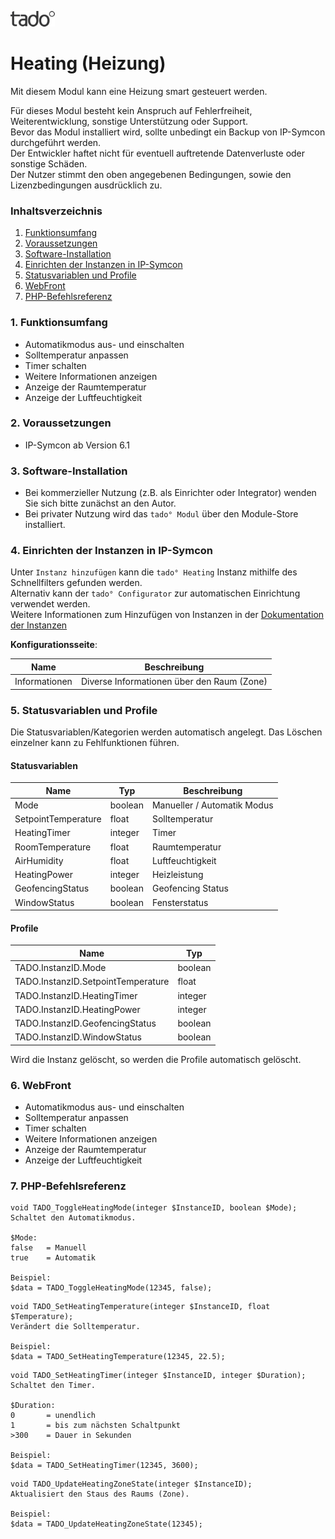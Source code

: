 ![Image](../imgs/tado_logo.png)

# Heating (Heizung)

Mit diesem Modul kann eine Heizung smart gesteuert werden. 

Für dieses Modul besteht kein Anspruch auf Fehlerfreiheit, Weiterentwicklung, sonstige Unterstützung oder Support.  
Bevor das Modul installiert wird, sollte unbedingt ein Backup von IP-Symcon durchgeführt werden.  
Der Entwickler haftet nicht für eventuell auftretende Datenverluste oder sonstige Schäden.  
Der Nutzer stimmt den oben angegebenen Bedingungen, sowie den Lizenzbedingungen ausdrücklich zu.  

### Inhaltsverzeichnis

1. [Funktionsumfang](#1-funktionsumfang)
2. [Voraussetzungen](#2-voraussetzungen)
3. [Software-Installation](#3-software-installation)
4. [Einrichten der Instanzen in IP-Symcon](#4-einrichten-der-instanzen-in-ip-symcon)
5. [Statusvariablen und Profile](#5-statusvariablen-und-profile)
6. [WebFront](#6-webfront)
7. [PHP-Befehlsreferenz](#7-php-befehlsreferenz)

### 1. Funktionsumfang

* Automatikmodus aus- und einschalten
* Solltemperatur anpassen
* Timer schalten
* Weitere Informationen anzeigen
* Anzeige der Raumtemperatur
* Anzeige der Luftfeuchtigkeit

### 2. Voraussetzungen

- IP-Symcon ab Version 6.1

### 3. Software-Installation

* Bei kommerzieller Nutzung (z.B. als Einrichter oder Integrator) wenden Sie sich bitte zunächst an den Autor.
* Bei privater Nutzung wird das `tado° Modul` über den Module-Store installiert.

### 4. Einrichten der Instanzen in IP-Symcon

Unter `Instanz hinzufügen` kann die `tado° Heating` Instanz mithilfe des Schnellfilters gefunden werden.  
Alternativ kann der `tado° Configurator` zur automatischen Einrichtung verwendet werden.  
Weitere Informationen zum Hinzufügen von Instanzen in der [Dokumentation der Instanzen](https://www.symcon.de/service/dokumentation/konzepte/instanzen/#Instanz_hinzufügen)  

__Konfigurationsseite__:

| Name          | Beschreibung                               |
|---------------|--------------------------------------------|
| Informationen | Diverse Informationen über den Raum (Zone) |

### 5. Statusvariablen und Profile

Die Statusvariablen/Kategorien werden automatisch angelegt. Das Löschen einzelner kann zu Fehlfunktionen führen.

#### Statusvariablen

| Name                | Typ     | Beschreibung                |
|---------------------|---------|-----------------------------|
| Mode                | boolean | Manueller / Automatik Modus |
| SetpointTemperature | float   | Solltemperatur              |
| HeatingTimer        | integer | Timer                       |
| RoomTemperature     | float   | Raumtemperatur              |
| AirHumidity         | float   | Luftfeuchtigkeit            |
| HeatingPower        | integer | Heizleistung                |
| GeofencingStatus    | boolean | Geofencing Status           |
| WindowStatus        | boolean | Fensterstatus               |

#### Profile

| Name                               | Typ     |
|------------------------------------|---------|
| TADO.InstanzID.Mode                | boolean |
| TADO.InstanzID.SetpointTemperature | float   |
| TADO.InstanzID.HeatingTimer        | integer |
| TADO.InstanzID.HeatingPower        | integer |
| TADO.InstanzID.GeofencingStatus    | boolean |
| TADO.InstanzID.WindowStatus        | boolean |

Wird die Instanz gelöscht, so werden die Profile automatisch gelöscht. 

### 6. WebFront

* Automatikmodus aus- und einschalten  
* Solltemperatur anpassen  
* Timer schalten  
* Weitere Informationen anzeigen  
* Anzeige der Raumtemperatur
* Anzeige der Luftfeuchtigkeit

### 7. PHP-Befehlsreferenz

```text
void TADO_ToggleHeatingMode(integer $InstanceID, boolean $Mode);  
Schaltet den Automatikmodus.

$Mode:
false   = Manuell
true    = Automatik

Beispiel:
$data = TADO_ToggleHeatingMode(12345, false);
```  

```text
void TADO_SetHeatingTemperature(integer $InstanceID, float $Temperature);  
Verändert die Solltemperatur.

Beispiel:
$data = TADO_SetHeatingTemperature(12345, 22.5);
```  

```text
void TADO_SetHeatingTimer(integer $InstanceID, integer $Duration);  
Schaltet den Timer.
 
$Duration:
0       = unendlich
1       = bis zum nächsten Schaltpunkt
>300    = Dauer in Sekunden

Beispiel:
$data = TADO_SetHeatingTimer(12345, 3600);
```  

```text
void TADO_UpdateHeatingZoneState(integer $InstanceID);  
Aktualisiert den Staus des Raums (Zone). 

Beispiel:
$data = TADO_UpdateHeatingZoneState(12345);
```